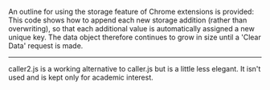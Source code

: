 An outline for using the storage feature of Chrome extensions is provided:  
This code shows how to append each new storage addition (rather than overwriting), so that each 
additional value is automatically assigned a new unique key.  The data object therefore continues to grow in size until a 'Clear Data' request is made.

------------------

caller2.js is a working alternative to caller.js but is a little less elegant.  It isn't used and is kept only for academic interest.
